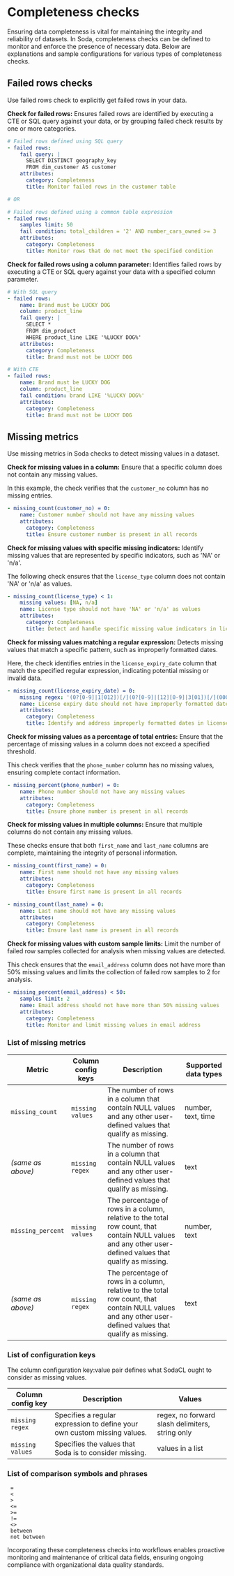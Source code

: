 # Completeness checks

Ensuring data completeness is vital for maintaining the integrity and reliability of datasets. In Soda, completeness checks can be defined to monitor and enforce the presence of necessary data. Below are explanations and sample configurations for various types of completeness checks.


## Failed rows checks

Use failed rows check to explicitly get failed rows in your data.


**Check for failed rows:** Ensures failed rows are identified by executing a CTE or SQL query against your data, or by grouping failed check results by one or more categories.

```yaml
# Failed rows defined using SQL query
- failed rows:
    fail query: |
      SELECT DISTINCT geography_key
      FROM dim_customer AS customer
    attributes:
      category: Completeness
      title: Monitor failed rows in the customer table

# OR 

# Failed rows defined using a common table expression
- failed rows:
    samples limit: 50
    fail condition: total_children = '2' AND number_cars_owned >= 3
    attributes:
      category: Completeness
      title: Monitor rows that do not meet the specified condition
```

**Check for failed rows using a column parameter:** Identifies failed rows by executing a CTE or SQL query against your data with a specified column parameter.

```yaml
# With SQL query
- failed rows:
    name: Brand must be LUCKY DOG
    column: product_line
    fail query: |
      SELECT *
      FROM dim_product
      WHERE product_line LIKE '%LUCKY DOG%'
    attributes:
      category: Completeness
      title: Brand must not be LUCKY DOG

# With CTE
- failed rows:
    name: Brand must be LUCKY DOG
    column: product_line
    fail condition: brand LIKE '%LUCKY DOG%'
    attributes:
      category: Completeness
      title: Brand must not be LUCKY DOG
```


## Missing metrics

Use missing metrics in Soda checks to detect missing values in a dataset.

**Check for missing values in a column:** Ensure that a specific column does not contain any missing values.

In this example, the check verifies that the `customer_no` column has no missing entries.

```yaml
- missing_count(customer_no) = 0:
    name: Customer number should not have any missing values
    attributes:
      category: Completeness
      title: Ensure customer number is present in all records
```

**Check for missing values with specific missing indicators:** Identify missing values that are represented by specific indicators, such as 'NA' or 'n/a'.

The following check ensures that the `license_type` column does not contain 'NA' or 'n/a' as values.

```yaml
- missing_count(license_type) < 1:
    missing values: [NA, n/a]
    name: License type should not have 'NA' or 'n/a' as values
    attributes:
      category: Completeness
      title: Detect and handle specific missing value indicators in license type
```

**Check for missing values matching a regular expression:** Detects missing values that match a specific pattern, such as improperly formatted dates.

Here, the check identifies entries in the `license_expiry_date` column that match the specified regular expression, indicating potential missing or invalid data.

```yaml
- missing_count(license_expiry_date) = 0:
    missing regex: '(0?[0-9]|1[012])[/](0?[0-9]|[12][0-9]|3[01])[/](0000|(19|20)?\\d\\d)'
    name: License expiry date should not have improperly formatted dates
    attributes:
      category: Completeness
      title: Identify and address improperly formatted dates in license expiry date
```

**Check for missing values as a percentage of total entries:** Ensure that the percentage of missing values in a column does not exceed a specified threshold.

This check verifies that the `phone_number` column has no missing values, ensuring complete contact information.

```yaml
- missing_percent(phone_number) = 0:
    name: Phone number should not have any missing values
    attributes:
      category: Completeness
      title: Ensure phone number is present in all records
```

**Check for missing values in multiple columns:** Ensure that multiple columns do not contain any missing values.

These checks ensure that both `first_name` and `last_name` columns are complete, maintaining the integrity of personal information.

```yaml
- missing_count(first_name) = 0:
    name: First name should not have any missing values
    attributes:
      category: Completeness
      title: Ensure first name is present in all records

- missing_count(last_name) = 0:
    name: Last name should not have any missing values
    attributes:
      category: Completeness
      title: Ensure last name is present in all records
```

**Check for missing values with custom sample limits:** Limit the number of failed row samples collected for analysis when missing values are detected.

This check ensures that the `email_address` column does not have more than 50% missing values and limits the collection of failed row samples to 2 for analysis.

```yaml
- missing_percent(email_address) < 50:
    samples limit: 2
    name: Email address should not have more than 50% missing values
    attributes:
      category: Completeness
      title: Monitor and limit missing values in email address
```

### **List of missing metrics**

| **Metric** | **Column config keys** | **Description** | **Supported data types** |
| --- | --- | --- | --- |
| `missing_count` | `missing values` | The number of rows in a column that contain NULL values and any other user-defined values that qualify as missing. | number, text, time |
| *(same as above)* | `missing regex` | The number of rows in a column that contain NULL values and any other user-defined values that qualify as missing. | text |
| `missing_percent` | `missing values` | The percentage of rows in a column, relative to the total row count, that contain NULL values and any other user-defined values that qualify as missing. | number, text |
| *(same as above)* | `missing regex` | The percentage of rows in a column, relative to the total row count, that contain NULL values and any other user-defined values that qualify as missing. | text |

### **List of configuration keys**

The column configuration key:value pair defines what SodaCL ought to consider as missing values.

| **Column config key** | **Description** | **Values** |
| --- | --- | --- |
| `missing regex` | Specifies a regular expression to define your own custom missing values. | regex, no forward slash delimiters, string only |
| `missing values` | Specifies the values that Soda is to consider missing. | values in a list |

### **List of comparison symbols and phrases**

```
 =
 <
 >
 <=
 >=
 !=
 <>
 between
 not between
```

Incorporating these completeness checks into workflows enables proactive monitoring and maintenance of critical data fields, ensuring ongoing compliance with organizational data quality standards.
